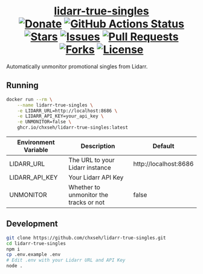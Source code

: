 <div align="center">
<h1><a href="https://hub.docker.com/r/chxseh/lidarr-true-singles">lidarr-true-singles</a><br>
<a href="https://chse.dev/donate"><img alt="Donate" src="https://badges.chse.dev:/badge/Donate_To_This_Project-brightgreen"></a>
<a href="https://github.com/chxseh/lidarr-true-singles/actions/workflows/linter.yml"><img alt="GitHub Actions Status" src="https://github.com/chxseh/lidarr-true-singles/actions/workflows/linter.yml/badge.svg"></a>
<a href="https://github.com/chxseh/lidarr-true-singles/stargazers"><img alt="Stars" src="https://badges.chse.dev:/github/stars/chxseh/lidarr-true-singles"></a>
<a href="https://github.com/chxseh/lidarr-true-singles/issues"><img alt="Issues" src="https://badges.chse.dev:/github/issues/chxseh/lidarr-true-singles"></a>
<a href="https://github.com/chxseh/lidarr-true-singles/pulls"><img alt="Pull Requests" src="https://badges.chse.dev:/github/issues-pr/chxseh/lidarr-true-singles"></a>
<a href="https://github.com/chxseh/lidarr-true-singles/network"><img alt="Forks" src="https://badges.chse.dev:/github/forks/chxseh/lidarr-true-singles"></a>
<a href="https://github.com/chxseh/lidarr-true-singles/blob/main/LICENSE.md"><img alt="License" src="https://badges.chse.dev:/github/license/chxseh/lidarr-true-singles"></a>
</h1></div>

Automatically unmonitor promotional singles from Lidarr.

## Running
```bash
docker run --rm \
    --name lidarr-true-singles \
    -e LIDARR_URL=http://localhost:8686 \
    -e LIDARR_API_KEY=your_api_key \
    -e UNMONITOR=false \
    ghcr.io/chxseh/lidarr-true-singles:latest
```

| Environment Variable | Description                            | Default               |
| -------------------- | -------------------------------------- | --------------------- |
| LIDARR_URL           | The URL to your Lidarr instance        | http://localhost:8686 |
| LIDARR_API_KEY       | Your Lidarr API Key                    |                       |
| UNMONITOR            | Whether to unmonitor the tracks or not | false                 |

## Development
```bash
git clone https://github.com/chxseh/lidarr-true-singles.git
cd lidarr-true-singles
npm i
cp .env.example .env
# Edit .env with your Lidarr URL and API Key
node .
```
